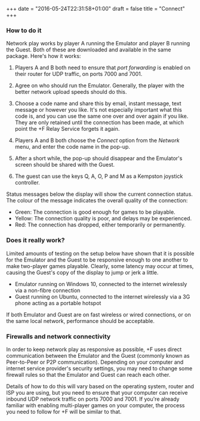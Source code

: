 +++
date = "2016-05-24T22:31:58+01:00"
draft = false
title = "Connect"
+++

### How to do it

Network play works by player A running the Emulator and player B running the Guest. Both of these are downloaded and
available in the same package. Here's how it works:

1. Players A and B both need to ensure that *port forwarding* is enabled on their router for UDP traffic, on ports 7000
   and 7001.

2. Agree on who should run the Emulator. Generally, the player with the better network upload speeds should do this.

3. Choose a code name and share this by email, instant message, text message or however you like.
   It's not especially important what this code is, and you can use the same one over and over again if you like.
   They are only retained until the connection has been made, at which point the +F Relay Service forgets it again.

4. Players A and B both choose the *Connect* option from the *Network* menu, and enter the code name in the pop-up.

5. After a short while, the pop-up should disappear and the Emulator's screen should be shared with the Guest.

5. The guest can use the keys Q, A, O, P and M as a Kempston joystick controller.

Status messages below the display will show the current connection status. The colour of the message indicates the
overall quality of the connection:

* Green: The connection is good enough for games to be playable.
* Yellow: The connection quality is poor, and delays may be experienced.
* Red: The connection has dropped, either temporarily or permanently.

### Does it really work?

Limited amounts of testing on the setup below have shown that it is possible for the Emulator and the Guest to be
responsive enough to one another to make two-player games playable. Clearly, some latency may occur at times, causing
the Guest's copy of the display to jump or jerk a little.

* Emulator running on Windows 10, connected to the internet wirelessly via a non-fibre connection
* Guest running on Ubuntu, connected to the internet wirelessly via a 3G phone acting as a portable hotspot
     
If both Emulator and Guest are on fast wireless or wired connections, or on the same local network, performance
should be acceptable.

### Firewalls and network connectivity

In order to keep network play as responsive as possible, +F uses direct communication between the Emulator and
the Guest (commonly known as Peer-to-Peer or P2P communication). Depending on your computer and internet service
provider's security settings, you may need to change some firewall rules so that the Emulator and Guest can reach
each other.

Details of how to do this will vary based on the operating system, router and ISP you are using, but you need to ensure
that your computer can receive inbound UDP network traffic on ports 7000 and 7001. If you're already familiar with
enabling multi-player games on your computer, the process you need to follow for +F will be similar to that.

